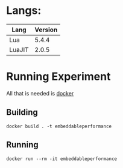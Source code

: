 # Langs:

| Lang   | Version |
| ------ | ------- |
| Lua    | 5.4.4   |
| LuaJIT | 2.0.5   |

# Running Experiment

All that is needed is [docker](https://docs.docker.com/get-docker/)

## Building

`docker build . -t embeddableperformance`

## Running

`docker run --rm -it embeddableperformance`
